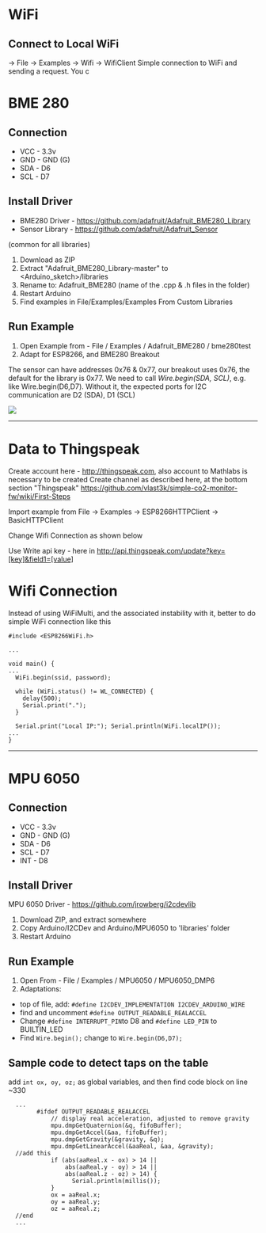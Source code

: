 # WiFi

## Connect to Local WiFi
<Arduino IDE> -> File -> Examples -> Wifi -> WifiClient
Simple connection to WiFi and sending a request.
You c
  
# BME 280

## Connection

* VCC - 3.3v
* GND - GND (G)
* SDA - D6
* SCL - D7

## Install Driver

* BME280 Driver - https://github.com/adafruit/Adafruit_BME280_Library
* Sensor Library - https://github.com/adafruit/Adafruit_Sensor

(common for all libraries)

1. Download as ZIP
2. Extract "Adafruit_BME280_Library-master" to <Arduino_sketch>/libraries
3. Rename to: Adafruit_BME280 (name of the .cpp & .h files in the folder)
4. Restart Arduino
5. Find examples in File/Examples/Examples From Custom Libraries

## Run Example

1. Open Example from - File / Examples / Adafruit_BME280 / bme280test
2. Adapt for ESP8266, and BME280 Breakout

The sensor can have addresses 0x76 & 0x77, our breakout uses 0x76, the default for the library is 0x77.
We need to call *Wire.begin(SDA, SCL)*, e.g. like Wire.begin(D6,D7). Without it, the expected ports for I2C communication are D2 (SDA), D1 (SCL)

![](https://cloud.githubusercontent.com/assets/492455/23690399/087e3e16-03ca-11e7-98ab-bde2e0655ed0.png)

___
# Data to Thingspeak

Create account here - http://thingspeak.com, also account to Mathlabs is necessary to be created
Create channel as described here, at the bottom section "Thingspeak"
https://github.com/vlast3k/simple-co2-monitor-fw/wiki/First-Steps

Import example from
File -> Examples -> ESP8266HTTPClient -> BasicHTTPClient

Change Wifi Connection as shown below

Use Write api key - here in <key>
http://api.thingspeak.com/update?key=[key]&field1=[value]

# Wifi Connection

Instead of using WiFiMulti, and the associated instability with it, better to do simple WiFi connection like this

```
#include <ESP8266WiFi.h>

...

void main() {
...
  WiFi.begin(ssid, password);
  
  while (WiFi.status() != WL_CONNECTED) {
    delay(500);
    Serial.print(".");
  }

  Serial.print("Local IP:"); Serial.println(WiFi.localIP());
...
}
```
___
# MPU 6050

## Connection

* VCC - 3.3v
* GND - GND (G)
* SDA - D6
* SCL - D7
* INT - D8

## Install Driver

MPU 6050 Driver - https://github.com/jrowberg/i2cdevlib

1. Download ZIP, and extract somewhere
2. Copy Arduino/I2CDev and Arduino/MPU6050 to 'libraries' folder
3. Restart Arduino

## Run Example

1. Open From - File / Examples / MPU6050 / MPU6050_DMP6
2. Adaptations:

* top of file, add: ```#define I2CDEV_IMPLEMENTATION I2CDEV_ARDUINO_WIRE```
* find and uncomment ``` #define OUTPUT_READABLE_REALACCEL ```
* Change ```#define INTERRUPT_PIN```to D8 and ```#define LED_PIN``` to BUILTIN_LED
* Find ```Wire.begin();``` change to ```Wire.begin(D6,D7);```

## Sample code to detect taps on the table

add
```int ox, oy, oz;```
as global variables, and then find code block on line ~330
```
  ...
        #ifdef OUTPUT_READABLE_REALACCEL
            // display real acceleration, adjusted to remove gravity
            mpu.dmpGetQuaternion(&q, fifoBuffer);
            mpu.dmpGetAccel(&aa, fifoBuffer);
            mpu.dmpGetGravity(&gravity, &q);
            mpu.dmpGetLinearAccel(&aaReal, &aa, &gravity);
  //add this
            if (abs(aaReal.x - ox) > 14 ||
                abs(aaReal.y - oy) > 14 ||
                abs(aaReal.z - oz) > 14) {
                  Serial.println(millis());
            }
            ox = aaReal.x;
            oy = aaReal.y;
            oz = aaReal.z;
  //end
  ...
```


